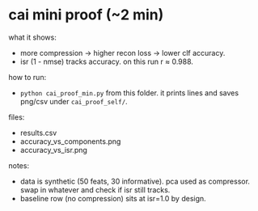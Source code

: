 
# cai mini proof (~2 min)

what it shows:
- more compression -> higher recon loss -> lower clf accuracy.
- isr (1 - nmse) tracks accuracy. on this run r ≈ 0.988.

how to run:
- `python cai_proof_min.py` from this folder. it prints lines and saves png/csv under `cai_proof_self/`.

files:
- results.csv
- accuracy_vs_components.png
- accuracy_vs_isr.png

notes:
- data is synthetic (50 feats, 30 informative). pca used as compressor. swap in whatever and check if isr still tracks.
- baseline row (no compression) sits at isr=1.0 by design.
